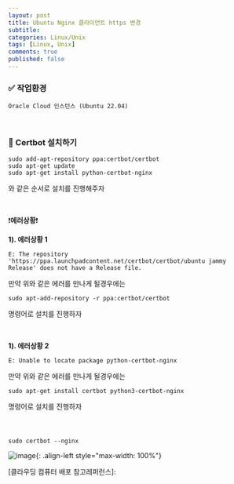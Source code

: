 ```yaml
---
layout: post
title: Ubuntu Nginx 클라이언트 https 변경
subtitle:
categories: Linux/Unix
tags: [Linux, Unix]
comments: true
published: false
---
```


### ✅ 작업환경

```text
Oracle Cloud 인스턴스 (Ubuntu 22.04)
```

<br/>

### 📌 Certbot 설치하기

```shell
sudo add-apt-repository ppa:certbot/certbot
sudo apt-get update
sudo apt-get install python-certbot-nginx
```
와 같은 순서로 설치를 진행해주자

<br/>

❗️**에러상황**️❗️

**1). 에러상황 1**
```shell
E: The repository 'https://ppa.launchpadcontent.net/certbot/certbot/ubuntu jammy Release' does not have a Release file.
```
만약 위와 같은 에러를 만나게 될경우에는
```shell
sudo apt-add-repository -r ppa:certbot/certbot
```
명령어로 설치를 진행하자

<br/>

**1). 에러상황 2**

```shell
E: Unable to locate package python-certbot-nginx
```
만약 위와 같은 에러를 만나게 될경우에는
```shell
sudo apt-get install certbot python3-certbot-nginx
```
명령어로 설치를 진행하자

<br/>

###  

```shell
sudo certbot --nginx
```



![image](){: .align-left style="max-width: 100%"}


[클라우딩 컴퓨터 배포 참고레퍼런스]: 




